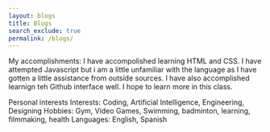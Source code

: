 ```yaml
---
layout: blogs 
title: Blogs
search_exclude: true
permalink: /blogs/
---
```

My accomplishments:
I have accompolished learning HTML and CSS.
I have attempted Javascript but i am a little unfamiliar with the language as I have gotten a little assistance from outside sources.
I have also accomplished learnign teh Github interface well. 
I hope to learn more in this class.

Personal interests 
Interests: Coding, Artificial Intelligence, Engineering, Designing 
Hobbies: Gym, Video Games, Swimming, badminton, learning, filmmaking, health 
Languages: English, Spanish 


<script src="https://utteranc.es/client.js"
        repo="nighthawkcoders/portfolio_2025"
        issue-term="title"
        label="blogpost-comment"
        theme="github-light"
        crossorigin="anonymous"
        async>
</script>
